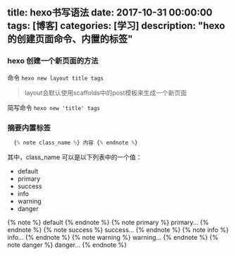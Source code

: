 title: hexo书写语法
date: 2017-10-31 00:00:00
tags: [博客]
categories: [学习]
description: "hexo的创建页面命令、内置的标签"
---
<Contents>

### hexo 创建一个新页面的方法

命令  `hexo new layout title tags`
> layout会默认使用scaffolds中的post模板来生成一个新页面

简写命令 `hexo new 'title' tags`

### 摘要内置标签

```js
  {% note class_name %} 内容 {% endnote %}
```
其中，class_name 可以是以下列表中的一个值：
- default
- primary
- success
- info
- warning
- danger

{% note %} default {% endnote %}
{% note primary %} primary... {% endnote %}
{% note success %} success... {% endnote %}
{% note info %} info... {% endnote %}
{% note warning %} warning... {% endnote %}
{% note danger %} danger... {% endnote %}


